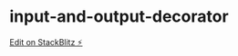 # input-and-output-decorator

[Edit on StackBlitz ⚡️](https://stackblitz.com/edit/input-and-output-decorator)
